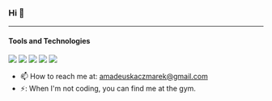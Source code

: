 ### Hi 👋
---

#### Tools and Technologies

<p>
<img src="https://img.shields.io/badge/Visual_Studio_Code-0078D4?style=flat&logo=visual%20studio%20code&logoColor=white"/>
    <img src="https://img.shields.io/badge/-Github-181717?style=flat&logo=GitHub&logoColor=white"/>
    <img src="https://img.shields.io/badge/-Git-F44D27?style=flat&logo=Git&logoColor=white"/>
    <!--<img src="https://img.shields.io/badge/VIM-%2311AB00.svg?&style=flat&logo=vim&logoColor=white"> -->
    <img src="https://img.shields.io/badge/Python-3776AB?style=flat&logo=python&logoColor=white"/>
    <!--<img src="https://img.shields.io/badge/-LeetCode-FFA116?style=flat&logo=LeetCode&logoColor=black"/>
    <img src="https://img.shields.io/badge/Kali-557C94?style=flat&logo=kali-linux&logoColor=white"/>
    <img src="https://img.shields.io/badge/monero-FF6600?style=flat&logo=monero&logoColor=white"/>
    <img src="https://img.shields.io/badge/Binance-FCD535?style=flat&logo=binance&logoColor=white"/>
    <img src="https://img.shields.io/badge/powershell-5391FE?style=flat&logo=powershell&logoColor=white"/> -->
    <img src="https://img.shields.io/badge/Tor_Browser-7D4698?style=flat&logo=Tor-Browser&logoColor=white"/>
    <!-- <img src="https://img.shields.io/badge/Java-ED8B00?style=flat&logo=java&logoColor=white"/>
    <img src="https://img.shields.io/badge/C-00599C?style=flat&logo=c&logoColor=white"/>
    <!-- - 😄 I'm looking for interships starting in 2025 -->
  </p> 


<!-- - 🔭 I’m interested in full stack development, computer engineering, and cyber security
- 🌱 I’m currently learning about distributed systems
- 👯 I’m looking to collaborate on any project that develops my skills    -->
- 📫 How to reach me at: amadeuskaczmarek@gmail.com
- ⚡: When I'm not coding, you can find me at the gym.
